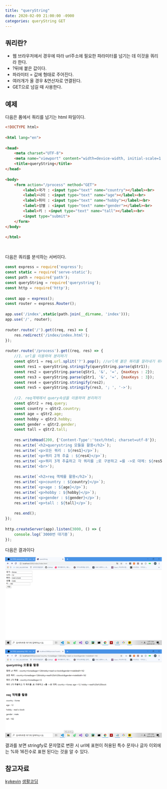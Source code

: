 ```yaml
---
title: "queryString"
date: 2020-02-09 21:00:00 -0900
categories: queryString GET
---
```


## 쿼리란?
* 웹 브라우저에서 경우에 따라 url주소에 필요한 파라미터를 넘기는 데 이것을 쿼리라 한다. 
* ?뒤에 붙은 값이다.
* 파라미터 = 값에 형태로 주어진다.
* 여러개가 올 경우 &연산자로 연결된다.
* GET으로 넘길 때 사용한다.

## 예제
다음은 폼에서 쿼리를 넘기는 html 파일이다.
```html
<!DOCTYPE html>

<html lang="en">

<head>
    <meta charset="UTF-8">
    <meta name="viewport" content="width=device-width, initial-scale=1.0">
    <title>queryString</title>
</head>

<body>
    <form action="/process" method="GET">
        <label>국가 : <input type="text" name="country"></label><br>
        <label>나이 : <input type="text" name="age"></label><br>
        <label>취미 : <input type="text" name="hobby"></label><br>
        <label>성별 : <input type="text" name="gender"></label><br>
        <label>키 : <input type="text" name="tall"></label><br>
        <input type="submit">
    </form>
</body>

</html>
```

<br>

다음은 쿼리를 분석하는 서버이다.
```javascript
const express = require('express');
const static = require('serve-static');
const path = require('path');
const queryString = require('querystring');
const http = require('http');

const app = express();
const router = express.Router();

app.use('/index',static(path.join(__dirname, 'index')));
app.use('/', router);

router.route('/').get((req, res) => {
    res.redirect('/index/index.html');
});

router.route('/process').get((req, res) => {
    //1. url을 이용하여 분리하기
    const qStr1 = req.url.split('?').pop(); //url에 붙은 쿼리를 잘라내기 위하여 먼저 url을 얻어온다.
    const res1 = queryString.stringify(queryString.parse(qStr1));
    const res2 = queryString.parse(qStr1, '&', '=', {maxKeys : 2});
    const res3 = queryString.parse(qStr1, '&', '=', {maxKeys : 3});
    const res4 = queryString.stringify(res2);
    const res5 = queryString.stringify(res3, '; ', '->');

    //2. req객체에서 query속성을 이용하여 분리하기
    const qStr2 = req.query;
    const country = qStr2.country;
    const age = qStr2.age;
    const hobby = qStr2.hobby;
    const gender = qStr2.gender;
    const tall = qStr2.tall;

    res.writeHead(200, {'Content-Type':'text/html; charset=utf-8'});
    res.write(`<h2>querystring 모듈을 활용</h2>`);
    res.write(`<p>모든 쿼리 : ${res1}</p>`);
    res.write(`<p>쿼리 2개 추출 : ${res4}</p>`);
    res.write(`<p>쿼리 3개 추출하고 각 쿼리를 ;로 구분하고 =를 ->로 대체: ${res5}</p>`);
    res.write('<br>');

    res.write(`<h2>req 객체를 활용</h2>`);
    res.write(`<p>country : ${country}</p>`);
    res.write(`<p>age : ${age}</p>`);
    res.write(`<p>hobby : ${hobby}</p>`);
    res.write(`<p>gender : ${gender}</p>`);
    res.write(`<p>tall : ${tall}</p>`);
    
    res.end();
});

http.createServer(app).listen(3000, () => {
    console.log(`3000번 대기중`);
});
```

다음은 결과이다
<p align="center">
    <img align="center" src="https://github.com/peanut2016/peanut2016.github.io/blob/master/image/queryString1.PNG?raw=true" alt="html폼">
</p>

<p align="center">
    <img align="center" src="https://github.com/peanut2016/peanut2016.github.io/blob/master/image/queryString2.PNG?raw=true" alt="서버에서 보이는 쿼리">
</p>

결과를 보면 stringfy로 문자열로 변환 시 url에 표현이 허용된 특수 문자나 글자 이외에는 %와 16진수로 표현 된다는 것을 알 수 있다.

## 참고자료
[kykevin](https://velog.io/@kykevin/aaa)
[생활코딩](https://www.opentutorials.org/module/938/7369)
